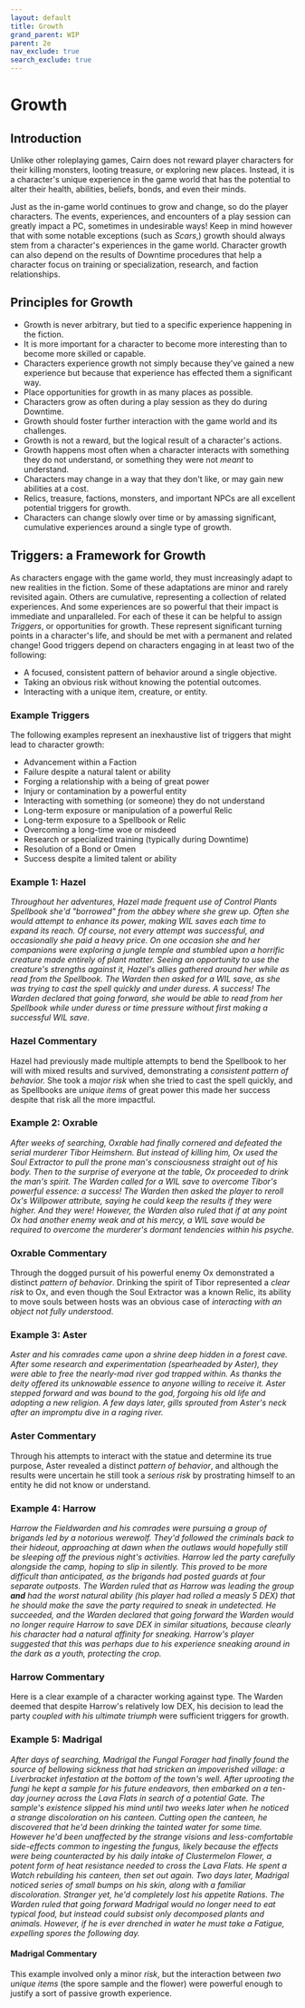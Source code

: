 ```yaml
---
layout: default
title: Growth
grand_parent: WIP
parent: 2e
nav_exclude: true
search_exclude: true
---
```


# Growth

## Introduction

Unlike other roleplaying games, Cairn does not reward player characters for their killing monsters, looting treasure, or exploring new places. Instead, it is a character's unique experience in the game world that has the potential to alter their health, abilities, beliefs, bonds, and even their minds.

Just as the in-game world continues to grow and change, so do the player characters. The events, experiences, and encounters of a play session can greatly impact a PC, sometimes in undesirable ways! Keep in mind however that with some notable exceptions (such as _Scars_,) growth should always stem from a character's experiences in the game world. Character growth can also depend on the results of Downtime procedures that help a character focus on training or specialization, research, and faction relationships.

## Principles for Growth

- Growth is never arbitrary, but tied to a specific experience happening in the fiction.
- It is more important for a character to become more interesting than to become more skilled or capable.
- Characters experience growth not simply because they've gained a new experience but because that experience has effected them a significant way.
- Place opportunities for growth in as many places as possible.
- Characters grow as often during a play session as they do during Downtime.
- Growth should foster further interaction with the game world and its challenges.
- Growth is not a reward, but the logical result of a character's actions.
- Growth happens most often when a character interacts with something they do not understand, or something they were not _meant_ to understand.
- Characters may change in a way that they don't like, or may gain new abilities at a cost.
- Relics, treasure, factions, monsters, and important NPCs are all excellent potential triggers for growth.
- Characters can change slowly over time or by amassing significant, cumulative experiences around a single type of growth. 

## Triggers: a Framework for Growth

As characters engage with the game world, they must increasingly adapt to new realities in the fiction. Some of these adaptations are minor and rarely revisited again. Others are cumulative, representing a collection of related experiences. And some experiences are so powerful that their impact is immediate and unparalleled. For each of these it can be helpful to assign _Triggers_, or opportunities for growth. These represent significant turning points in a character's life, and should be met with a permanent and related change! Good triggers depend on characters engaging in at least two of the following:

- A focused, consistent pattern of behavior around a single objective.
- Taking an obvious risk without knowing the potential outcomes.
- Interacting with a unique item, creature, or entity.

### Example Triggers

The following examples represent an inexhaustive list of triggers that might lead to character growth: 

- Advancement within a Faction
- Failure despite a natural talent or ability
- Forging a relationship with a being of great power
- Injury or contamination by a powerful entity
- Interacting with something (or someone) they do not understand
- Long-term exposure or manipulation of a powerful Relic
- Long-term exposure to a Spellbook or Relic
- Overcoming a long-time woe or misdeed
- Research or specialized training (typically during Downtime)
- Resolution of a Bond or Omen
- Success despite a limited talent or ability

### Example 1: Hazel

_Throughout her adventures, Hazel made frequent use of Control Plants Spellbook she'd "borrowed" from the abbey where she grew up. Often she would attempt to enhance its power, making WIL saves each time to expand its reach. Of course, not every attempt was successful, and occasionally she paid a heavy price. On one occasion she and her companions were exploring a jungle temple and stumbled upon a horrific creature made entirely of plant matter. Seeing an opportunity to use the creature's strengths against it, Hazel's allies gathered around her while as read from the Spellbook. The Warden then asked for a WIL save, as she was trying to cast the spell quickly and under duress. A success! The Warden declared that going forward, she would be able to read from her Spellbook while under duress or time pressure _without_ first making a successful WIL save._ 

### Hazel Commentary

Hazel had previously made multiple attempts to bend the Spellbook to her will with mixed results and survived, demonstrating a _consistent pattern of behavior._ She took a _major risk_ when she tried to cast the spell quickly, and as Spellbooks are _unique items_ of great power this made her success despite that risk all the more impactful. 

### Example 2: Oxrable

_After weeks of searching, Oxrable had finally cornered and defeated the serial murderer Tibor Heimshern. But instead of killing him, Ox used the Soul Extractor to pull the prone man's consciousness straight out of his body. Then to the surprise of everyone at the table, Ox proceeded to drink the man's spirit. The Warden called for a WIL save to overcome Tibor's powerful essence: a success! The Warden then asked the player to reroll Ox's Willpower attribute, saying he could keep the results if they were higher. And they were! However, the Warden also ruled that if at any point Ox had another enemy weak and at his mercy, a WIL save would be required to overcome the murderer's dormant tendencies within his psyche._

### Oxrable Commentary

Through the dogged pursuit of his powerful enemy Ox demonstrated a distinct _pattern of behavior_. Drinking the spirit of Tibor represented a _clear risk_ to Ox, and even though the Soul Extractor was a known Relic, its ability to move souls between hosts was an obvious case of _interacting with an object not fully understood_. 

### Example 3: Aster

_Aster and his comrades came upon a shrine deep hidden in a forest cave. After some research and experimentation (spearheaded by Aster), they were able to free the nearly-mad river god trapped within. As thanks the deity offered its unknowable essence to anyone willing to receive it. Aster stepped forward and was bound to the god, forgoing his old life and adopting a new religion. A few days later, gills sprouted from Aster's neck after an impromptu dive in a raging river._

### Aster Commentary

Through his attempts to interact with the statue and determine its true purpose, Aster revealed a distinct _pattern of behavior_, and although the results were uncertain he still took a _serious risk_ by prostrating himself to an entity he did not know or understand.  

### Example 4: Harrow

_Harrow the Fieldwarden and his comrades were pursuing a group of brigands led by a notorious werewolf. They'd followed the criminals back to their hideout, approaching at dawn when the outlaws would hopefully still be sleeping off the previous night's activities. Harrow led the party carefully alongside the camp, hoping to slip in silently. This proved to be more difficult than anticipated, as the brigands had posted guards at four separate outposts. The Warden ruled that as Harrow was leading the group **and** had the worst natural ability (his player had rolled a measly 5 DEX) that he should make the save the party required to sneak in undetected. He succeeded, and the Warden declared that going forward the Warden would no longer require Harrow to save DEX in similar situations, because clearly his character had a natural affinity for sneaking. Harrow's player suggested that this was perhaps due to his experience sneaking around in the dark as a youth, protecting the crop._  

### Harrow Commentary

Here is a clear example of a character working against type. The Warden deemed that despite Harrow's relatively low DEX, his decision to lead the party _coupled with his ultimate triumph_ were sufficient triggers for growth. 


### Example 5: Madrigal

_After days of searching, Madrigal the Fungal Forager had finally found the source of bellowing sickness that had stricken an impoverished village: a Liverbracket infestation at the bottom of the town's well. After uprooting the fungi he kept a sample for his future endeavors, then embarked on a ten-day journey across the Lava Flats in search of a potential Gate. The sample's existence slipped his mind until two weeks later when he noticed a strange discoloration on his canteen. Cutting open the canteen, he discovered that he'd been drinking the tainted water for some time. However he'd been unaffected by the strange visions and less-comfortable side-effects common to ingesting the fungus, likely because the effects were being counteracted by his daily intake of Clustermelon Flower, a potent form of heat resistance needed to cross the Lava Flats. He spent a Watch rebuilding his canteen, then set out again. Two days later, Madrigal noticed series of small bumps on his skin, along with a familiar discoloration. Stranger yet, he'd completely lost his appetite Rations. The Warden ruled that going forward Madrigal would no longer need to eat typical food, but instead could subsist only decomposed plants and animals. However, if he is ever drenched in water he must take a Fatigue, expelling spores the following day._  

#### Madrigal Commentary

This example involved only a minor _risk_, but the interaction between _two unique items_ (the spore sample and the flower) were powerful enough to justify a sort of passive growth experience.